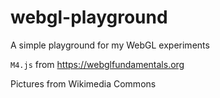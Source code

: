 # webgl-playground

A simple playground for my WebGL experiments

`M4.js` from https://webglfundamentals.org

Pictures from Wikimedia Commons
